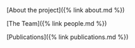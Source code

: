 [About the project]({% link about.md %})

[The Team]({% link people.md %})

[Publications]({% link publications.md %})

